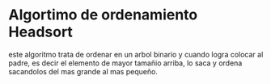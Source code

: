# Algortimo de ordenamiento Headsort
este algoritmo trata de ordenar en un arbol binario y cuando logra colocar al padre, es decir el elemento de mayor tamañio arriba, lo saca y ordena sacandolos del mas grande al mas pequeño.
